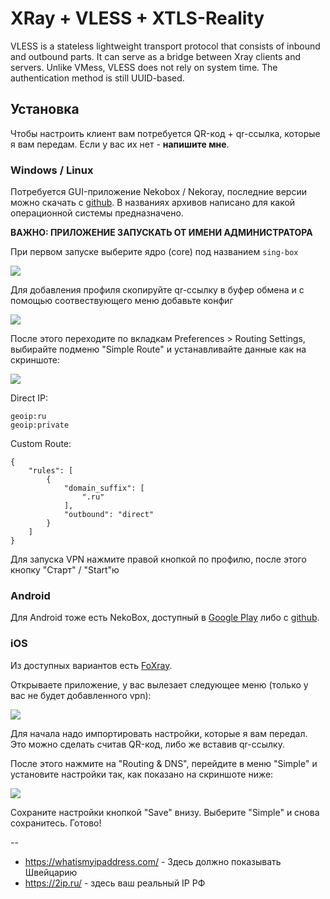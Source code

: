 # XRay + VLESS + XTLS-Reality

VLESS is a stateless lightweight transport protocol that consists of inbound and outbound parts. It can serve as a bridge between Xray clients and servers. Unlike VMess, VLESS does not rely on system time. The authentication method is still UUID-based.

## Установка

Чтобы настроить клиент вам потребуется QR-код + qr-ссылка, которые я вам передам. Если у вас их нет - **напишите мне**.

### Windows / Linux

Потребуется GUI-приложение Nekobox / Nekoray, последние версии можно скачать с [github](https://github.com/Matsuridayo/nekoray/releases). В названиях архивов написано для какой операционной системы предназначено.

**ВАЖНО: ПРИЛОЖЕНИЕ ЗАПУСКАТЬ ОТ ИМЕНИ АДМИНИСТРАТОРА**

При первом запуске выберите ядро (core) под названием `sing-box`

![](nekoray_first_exec.png)

Для добавления профиля скопируйте qr-ссылку в буфер обмена и с помощью соотвествующего меню добавьте конфиг

![](nekoray_add_profile.png)

После этого переходите по вкладкам Preferences > Routing Settings, выбирайте подменю "Simple Route" и устанавливайте данные как на скриншоте:

![](nekoray_routing.png)

Direct IP:

```
geoip:ru
geoip:private
```

Custom Route:

```
{
    "rules": [
        {
            "domain_suffix": [
                ".ru"
            ],
            "outbound": "direct"
        }
    ]
}
```

Для запуска VPN нажмите правой кнопкой по профилю, после этого кнопку "Старт" / "Start"ю

### Android

Для Android тоже есть NekoBox, доступный в [Google Play](https://play.google.com/store/apps/details?id=moe.nb4a) либо с [github](https://github.com/MatsuriDayo/NekoBoxForAndroid/releases).

### iOS

Из доступных вариантов есть [FoXray](https://apps.apple.com/us/app/foxray/id6448898396).

Открываете приложение, у вас вылезает следующее меню (только у вас не будет добавленного vpn): 

![](foxray_vless_menu.png)

Для начала надо импортировать настройки, которые я вам передал. Это можно сделать считав QR-код, либо же вставив qr-ссылку.

После этого нажмите на "Routing & DNS", перейдите в меню "Simple" и установите настройки так, как показано на скриншоте ниже:

![](foxray_vless_route.png)

Сохраните настройки кнопкой "Save" внизу. Выберите "Simple" и снова сохранитесь. Готово!

--

* https://whatismyipaddress.com/ - Здесь должно показывать Швейцарию
* https://2ip.ru/ - здесь ваш реальный IP РФ
